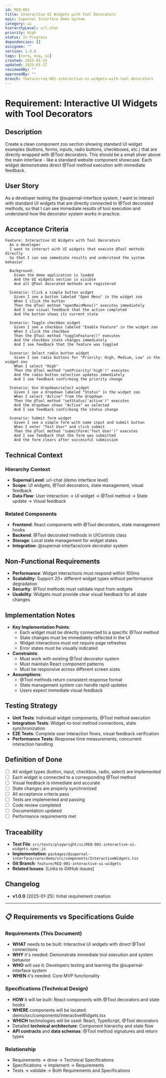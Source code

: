 ```yaml
---
id: REQ-001
title: Interactive UI Widgets with Tool Decorators
epic: Supernal Interface Demo System
category: ui
hierarchyLevel: url-chat
priority: High
status: In Progress
dependencies: []
assignee: ""
version: 1.0.0
tags: [core, mvp, ui]
created: 2025-01-25
updated: 2025-01-27
reviewedBy: ""
approvedBy: ""
branch: feature/req-001-interactive-ui-widgets-with-tool-decorators
---
```


# Requirement: Interactive UI Widgets with Tool Decorators

## Description
Create a clean component zoo section showing standard UI widget examples (buttons, forms, inputs, radio buttons, checkboxes, etc.) that are directly wrapped with @Tool decorators. This should be a small sliver above the main interface - like a standard website component showcase. Each widget demonstrates direct @Tool method execution with immediate feedback.

## User Story
As a developer testing the @supernal-interface system, I want to interact with standard UI widgets that are directly connected to @Tool decorated methods, so that I can see immediate results of tool execution and understand how the decorator system works in practice.

## Acceptance Criteria

```gherkin
Feature: Interactive UI Widgets with Tool Decorators
  As a developer
  I want to interact with UI widgets that execute @Tool methods directly
  So that I can see immediate results and understand the system behavior

  Background:
    Given the demo application is loaded
    And the UI widgets section is visible
    And all @Tool decorated methods are registered

  Scenario: Click a simple button widget
    Given I see a button labeled "Open Menu" in the widget zoo
    When I click the button
    Then the @Tool method "openMainMenu()" executes immediately
    And I see visual feedback that the action completed
    And the button shows its current state

  Scenario: Toggle checkbox widget
    Given I see a checkbox labeled "Enable Feature" in the widget zoo
    When I click the checkbox
    Then the @Tool method "toggleFeature()" executes
    And the checkbox state changes immediately
    And I see feedback that the feature was toggled

  Scenario: Select radio button widget
    Given I see radio buttons for "Priority: High, Medium, Low" in the widget zoo
    When I select "High"
    Then the @Tool method "setPriority('high')" executes
    And the radio button selection updates immediately
    And I see feedback confirming the priority change

  Scenario: Use dropdown/select widget
    Given I see a dropdown labeled "Status" in the widget zoo
    When I select "Active" from the dropdown
    Then the @Tool method "setStatus('active')" executes
    And the dropdown shows "Active" as selected
    And I see feedback confirming the status change

  Scenario: Submit form widget
    Given I see a simple form with name input and submit button
    When I enter "Test User" and click submit
    Then the @Tool method "submitForm('Test User')" executes
    And I see feedback that the form was submitted
    And the form clears after successful submission
```

## Technical Context

### Hierarchy Context
- **Supernal Level**: url-chat (demo interface level)
- **Scope**: UI widgets, @Tool decorators, state management, visual feedback
- **Data Flow**: User interaction → UI widget → @Tool method → State update → Visual feedback

### Related Components
- **Frontend**: React components with @Tool decorators, state management hooks
- **Backend**: @Tool decorated methods in UIControls class
- **Storage**: Local state management for widget states
- **Integration**: @supernal-interface/core decorator system

## Non-Functional Requirements
- **Performance**: Widget interactions must respond within 100ms
- **Scalability**: Support 20+ different widget types without performance degradation
- **Security**: @Tool methods must validate input from widgets
- **Usability**: Widgets must provide clear visual feedback for all state changes

## Implementation Notes
- **Key Implementation Points**: 
  - Each widget must be directly connected to a specific @Tool method
  - State changes must be immediately reflected in the UI
  - Widget interactions must not require page refreshes
  - Error states must be visually indicated
- **Constraints**: 
  - Must work with existing @Tool decorator system
  - Must maintain React component patterns
  - Must be responsive across different screen sizes
- **Assumptions**: 
  - @Tool methods return consistent response format
  - State management system can handle rapid updates
  - Users expect immediate visual feedback

## Testing Strategy
- **Unit Tests**: Individual widget components, @Tool method execution
- **Integration Tests**: Widget-to-tool method connections, state synchronization
- **E2E Tests**: Complete user interaction flows, visual feedback verification
- **Performance Tests**: Response time measurements, concurrent interaction handling

## Definition of Done
- [ ] All widget types (button, input, checkbox, radio, select) are implemented
- [ ] Each widget is connected to a corresponding @Tool method
- [ ] Visual feedback is immediate and accurate
- [ ] State changes are properly synchronized
- [ ] All acceptance criteria pass
- [ ] Tests are implemented and passing
- [ ] Code review completed
- [ ] Documentation updated
- [ ] Performance requirements met

## Traceability
- **Test File**: `src/tests/playwright/ui/REQ-001-interactive-ui-widgets.spec.js`
- **Implementation**: `packages/@supernal-interface/core/demo/src/components/InteractiveWidgets.tsx`
- **Git Branch**: `feature/REQ-001-interactive-ui-widgets`
- **Related Issues**: [Links to GitHub issues]

## Changelog
- **v1.0.0** (2025-01-25): Initial requirement creation

---

## 📋 **Requirements vs Specifications Guide**

### **Requirements (This Document)**
- **WHAT** needs to be built: Interactive UI widgets with direct @Tool connections
- **WHY** it's needed: Demonstrate immediate tool execution and system behavior
- **WHO** will use it: Developers testing and learning the @supernal-interface system
- **WHEN** it's needed: Core MVP functionality

### **Specifications (Technical Design)**
- **HOW** it will be built: React components with @Tool decorators and state hooks
- **WHERE** components will be located: demo/src/components/InteractiveWidgets.tsx
- **WHICH** technologies will be used: React, TypeScript, @Tool decorators
- Detailed **technical architecture**: Component hierarchy and state flow
- **API contracts** and **data schemas**: @Tool method signatures and return types

### **Relationship**
- Requirements → drive → Technical Specifications
- Specifications → implement → Requirements  
- Tests → validate → Both Requirements and Specifications
